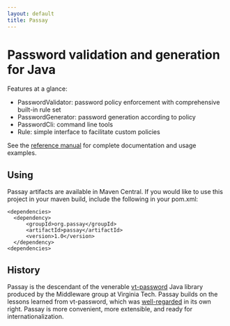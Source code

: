 ```yaml
---
layout: default
title: Passay
---
```

# Password validation and generation for Java

Features at a glance:

- PasswordValidator: password policy enforcement with comprehensive built-in rule set
- PasswordGenerator: password generation according to policy
- PasswordCli: command line tools
- Rule: simple interface to facilitate custom policies

See the [reference manual](reference/) for complete documentation and usage examples.

## Using
Passay artifacts are available in Maven Central. If you would like to use this project in your maven build,
include the following in your pom.xml:

    <dependencies>
      <dependency>
          <groupId>org.passay</groupId>
          <artifactId>passay</artifactId>
          <version>1.0</version>
      </dependency>
    <dependencies>

## History
Passay is the descendant of the venerable [vt-password](https://code.google.com/p/vt-middleware/wiki/vtpassword) Java
library produced by the Middleware group at Virginia Tech. Passay builds on the lessons learned from vt-password,
which was [well-regarded](http://stackoverflow.com/questions/3200292/password-strength-checking-library) in its own
right. Passay is more convenient, more extensible, and ready for internationalization.

